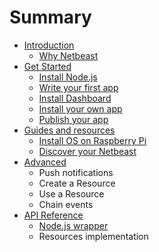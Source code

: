 # Summary

* [Introduction](README.md)
   * [Why Netbeast](why_netbeast.md)
* [Get Started](get-started/index.md)
   * [Install Node.js](get-started/install-nodejs.md)
   * [Write your first app](get-started/write-your-first-app.md)
   * [Install Dashboard](get-started/install-dashboard.md)
   * [Install your own app](get-started/install_your_own_app_md.md)
   * [Publish your app](get-started/publish_your_app.md)
* [Guides and resources](guides_and_resources.md)
   * [Install OS on Raspberry Pi](install_os_on_raspberry_pi.md)
   * [Discover your Netbeast](discover_your_netbeast.md)
* [Advanced](advanced.md)
   * Push notifications
   * Create a Resource
   * Use a Resource
   * Chain events
* [API Reference](api_reference.md)
   * [Node.js wrapper](nodejs_wrapper.md)
   * Resources implementation

